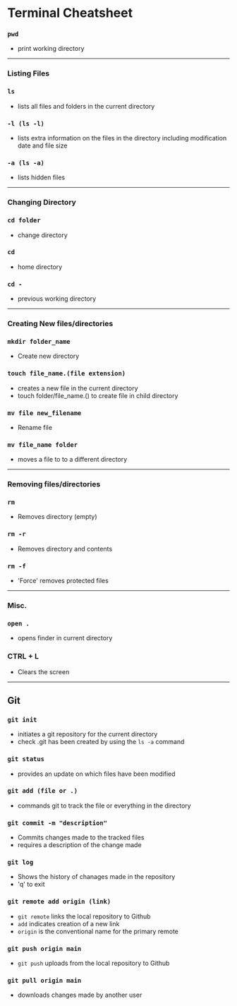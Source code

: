 # Terminal Cheatsheet

### `pwd`
- print working directory

---
### Listing Files

### `ls`
- lists all files and folders in the current directory

### `-l (ls -l)`
- lists extra information on the files in the directory including modification date and file size

### `-a (ls -a)`
- lists hidden files 

---
### Changing Directory 

### `cd folder`
- change directory

### `cd`
- home directory

### `cd - `
- previous working directory

---
### Creating New files/directories

### `mkdir folder_name`
- Create new directory

### `touch file_name.(file extension)`
- creates a new file in the current directory 
- touch folder/file_name.() to create file in child directory

### `mv file new_filename` 
- Rename file

### `mv file_name folder`
- moves a file to to a different directory

---
### Removing files/directories

### `rm`
- Removes directory (empty)

### `rm -r`
- Removes directory and contents

### `rm -f`
- 'Force' removes protected files

---
### Misc.

### `open .` 
- opens finder in current directory

### CTRL + L
- Clears the screen

---
## Git

### `git init`
- initiates a git repository for the current directory
- check .git has been created by using the `ls -a` command

### `git status`
- provides an update on which files have been modified

### `git add (file or .)`
- commands git to track the file or everything in the directory

### `git commit -m "description"`
- Commits changes made to the tracked files 
- requires a description of the change made

### `git log`
- Shows the history of chanages made in the repository 
- 'q' to exit

### `git remote add origin (link)`
- `git remote` links the local repository to Github
- `add` indicates creation of a new link
- `origin` is the conventional name for the primary remote

### `git push origin main`
- `git push` uploads from the local repository to Github

### `git pull origin main`
- downloads changes made by another user



